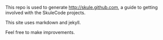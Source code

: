 This repo is used to generate <http://skule.github.com>, a guide to getting involved with the SkuleCode projects.

This site uses markdown and jekyll.

Feel free to make improvements.
